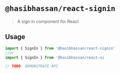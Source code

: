 # `@hasibhassan/react-signin`

> A sign in component for React

## Usage

```jsx
import { SignIn } from '@hasibhassan/react-signin'
//or
import { SignIn } from '@hasibhassan/react-ui

// TODO: DEMONSTRATE API
```
